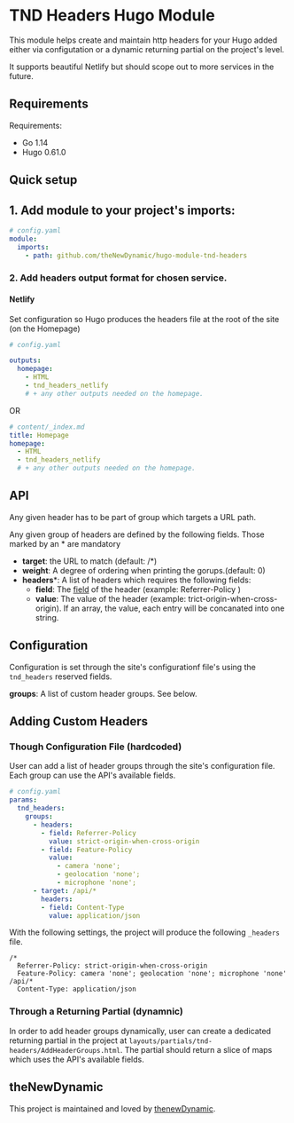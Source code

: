 # TND Headers Hugo Module

This module helps create and maintain http headers for your Hugo added either via configutation or a dynamic returning partial on the project's level.

It supports beautiful Netlify but should scope out to more services in the future.

## Requirements

Requirements:
- Go 1.14
- Hugo 0.61.0


## Quick setup

## 1. Add module to your project's imports:

```yaml
# config.yaml
module:
  imports:
    - path: github.com/theNewDynamic/hugo-module-tnd-headers
```

### 2. Add headers output format for chosen service.

#### Netlify

Set configuration so Hugo produces the headers file at the root of the site (on the Homepage)

```yaml
# config.yaml

outputs:
  homepage: 
    - HTML
    - tnd_headers_netlify
    # + any other outputs needed on the homepage.
```
OR

```yaml
# content/_index.md
title: Homepage
homepage: 
  - HTML
  - tnd_headers_netlify
  # + any other outputs needed on the homepage.
```

## API

Any given header has to be part of group which targets a URL path.

Any given group of headers are defined by the following fields. Those marked by an * are mandatory

- __target__: the URL to match (default: /*)
- __weight__: A degree of ordering when printing the gorups.(default: 0)
- __headers__\*: A list of headers which requires the following fields:
  - __field__: The [field](https://en.wikipedia.org/wiki/List_of_HTTP_header_fields) of the header (example: Referrer-Policy )
  - __value__: The value of the header (example: trict-origin-when-cross-origin). If an array, the value, each entry will be concanated into one string.

## Configuration

Configuration is set through the site's configurationf file's using the `tnd_headers` reserved fields.

__groups__: A list of custom header groups. See below.


## Adding Custom Headers

### Though Configuration File (hardcoded)
User can add a list of header groups through the site's configuration file. Each group can use the API's available fields.

```yaml
# config.yaml
params:
  tnd_headers:
    groups:
      - headers:
        - field: Referrer-Policy
          value: strict-origin-when-cross-origin
        - field: Feature-Policy
          value: 
            - camera 'none';
            - geolocation 'none';
            - microphone 'none';
      - target: /api/*
        headers:
        - field: Content-Type
          value: application/json
```

With the following settings, the project will produce the following `_headers` file.

```
/*
  Referrer-Policy: strict-origin-when-cross-origin
  Feature-Policy: camera 'none'; geolocation 'none'; microphone 'none'
/api/*
  Content-Type: application/json
```

### Through a Returning Partial (dynamnic)

In order to add header groups dynamically, user can create a dedicated returning partial in the project at `layouts/partials/tnd-headers/AddHeaderGroups.html`. 
The partial should return a slice of maps which uses the API's available fields.

## theNewDynamic

This project is maintained and loved by [thenewDynamic](https://www.thenewdynamic.com).